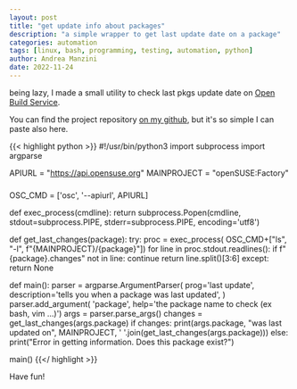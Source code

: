 ```yaml
---
layout: post
title: "get update info about packages"
description: "a simple wrapper to get last update date on a package"
categories: automation
tags: [linux, bash, programming, testing, automation, python]
author: Andrea Manzini
date: 2022-11-24
---
```


being lazy, I made a small utility to check last pkgs update date on [Open Build Service](https://build.opensuse.org/). 

You can find the project repository [on my github](https://github.com/ilmanzo/package_last_update), but it's so simple I can paste also here.

<!--more-->

{{< highlight python >}}
#!/usr/bin/python3
import subprocess
import argparse

APIURL = "https://api.opensuse.org"
MAINPROJECT = "openSUSE:Factory"
###

OSC_CMD = ['osc', '--apiurl', APIURL]

def exec_process(cmdline):
    return subprocess.Popen(cmdline, stdout=subprocess.PIPE, stderr=subprocess.PIPE, encoding='utf8')

def get_last_changes(package):
    try:
        proc = exec_process(
            OSC_CMD+["ls", "-l", f"{MAINPROJECT}/{package}"])
        for line in proc.stdout.readlines():
            if f"{package}.changes" not in line:
                continue
            return line.split()[3:6]
    except:
        return None

def main():
    parser = argparse.ArgumentParser(
        prog='last update',
        description='tells you when a package was last updated',
    )
    parser.add_argument(
        'package', help='the package name to check (ex bash, vim ...)')
    args = parser.parse_args()
    changes = get_last_changes(args.package)
    if changes:
        print(args.package, "was last updated on", MAINPROJECT,
              ' '.join(get_last_changes(args.package)))
    else:
        print("Error in getting information. Does this package exist?")

main()
{{</ highlight >}}


Have fun!

